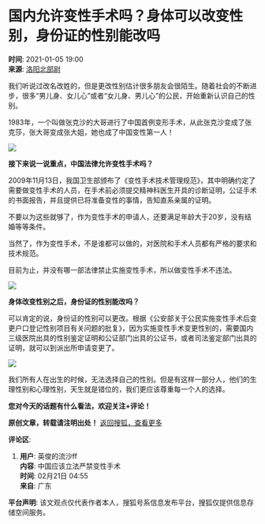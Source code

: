 # 国内允许变性手术吗？身体可以改变性别，身份证的性别能改吗

**时间**: 2021-01-05 19:00  
**来源**: [洛阳北部尉](https://www.sohu.com/a/442577116_120136146?spm=smpc.content-abroad.content.1.17309853559539vVtAsB)

我们听说过改名改姓的，但是更改性别估计很多朋友会很陌生。随着社会的不断进步，很多“男儿身、女儿心”或者“女儿身、男儿心”的公民，开始重新认识自己的性别。

1983年，一个叫做张克沙的大哥进行了中国首例变形手术，从此张克沙变成了张克莎，张大哥变成张大姐，她也成了中国变性第一人！

![](http://p6.itc.cn/images01/20210105/50b4155082224c1bac039d210c35e552.jpeg)

**接下来说一说重点，中国法律允许变性手术吗？**

2009年11月13日，我国卫生部颁布了《变性手术技术管理规范》，其中明确约定了需要做变性手术的人员，在手术前必须提交精神科医生开具的诊断证明，公证手术的书面报告，并且提供已将准备变性的事情，告知直系亲属的证明。

不要以为这些就够了，作为变性手术的申请人，还要满足年龄大于20岁，没有结婚等等条件。

当然了，作为变性手术，不是谁都可以做的，对医院和手术人员都有严格的要求和技术规范。

目前为止，并没有哪一部法律禁止实施变性手术，所以做变性手术不违法。

![](http://p9.itc.cn/images01/20210105/5ebedae29acd4078b40ec89c5401f4f7.jpeg)

**身体改变性别之后，身份证的性别能改吗？**

可以肯定的说，身份证的性别可以更改。根据《公安部关于公民实施变性手术后变更户口登记性别项目有关问题的批复》，因为实施变性手术变更性别的，需要国内三级医院出具的性别鉴定证明和公证部门出具的公证书，或者司法鉴定部门出具的证明，就可以到派出所申请变更了。

![](http://p8.itc.cn/images01/20210105/9d5d5b5aa35f4e61b2b3c01a4bfa7c0d.jpeg)

我们所有人在出生的时候，无法选择自己的性别。但是有这样一部分人，他们的生理性别和心理性别，天生就是错位的，我们更应该尊重每一个人的选择。

**您对今天的话题有什么看法，欢迎关注+评论！**

**原创文章，转载请注明出处！** [返回搜狐，查看更多](https://www.sohu.com/?strategyid=00001&spm=smpc.content-abroad.content.3.17309853559539vVtAsB)

**评论区**:  
1. **用户**: 英俊的流沙ff  
   **内容**: 中国应该立法严禁变性手术  
   **时间**: 02月21日 04:55  
   **来自**: 广东

**平台声明**: 该文观点仅代表作者本人，搜狐号系信息发布平台，搜狐仅提供信息存储空间服务。